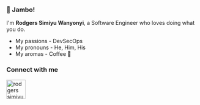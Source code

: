 ### :wave: Jambo! 

I'm **Rodgers Simiyu Wanyonyi**, a Software Engineer who loves doing what you do.

- My passions - DevSecOps
- My pronouns - He, Him, His
- My aromas - Coffee :slightly_smiling_face:

### Connect with me

<a href="https://twitter.com/devsimiyu" target="blank"> 
  <img align="center" src="https://www.hamiltoncountyhealth.org/wp-content/uploads/Twitter-Logo.png" alt="rodgers simiyu" width="50" />
</a>
